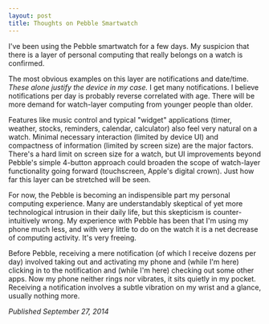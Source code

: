 ```yaml
---
layout: post
title: Thoughts on Pebble Smartwatch
---
```


I've been using the Pebble smartwatch for a few days. My suspicion that there is a layer of personal computing that really belongs on a watch is confirmed.

The most obvious examples on this layer are notifications and date/time. *These alone justify the device in my case.* I get many notifications. I believe notifications per day is probably reverse correlated with age. There will be more demand for watch-layer computing from younger people than older.

Features like music control and typical "widget" applications (timer, weather, stocks, reminders, calendar, calculator) also feel very natural on a watch. Minimal necessary interaction (limited by device UI) and compactness of information (limited by screen size) are the major factors. There's a hard limit on screen size for a watch, but UI improvements beyond Pebble's simple 4-button approach could broaden the scope of watch-layer functionality going forward (touchscreen, Apple's digital crown). Just how far this layer can be stretched will be seen.

For now, the Pebble is becoming an indispensible part my personal computing experience. Many are understandably skeptical of yet more technological intrusion in their daily life, but this skepticism is counter-intuitively wrong. My experience with Pebble has been that I'm using my phone much less, and with very little to do on the watch it is a net decrease of computing activity. It's very freeing.

Before Pebble, receiving a mere notification (of which I receive dozens per day) involved taking out and activating my phone and (while I'm here) clicking in to the notification and (while I'm here) checking out some other apps. Now my phone neither rings nor vibrates, it sits quietly in my pocket. Receiving a notification involves a subtle vibration on my wrist and a glance, usually nothing more.

*Published September 27, 2014*
